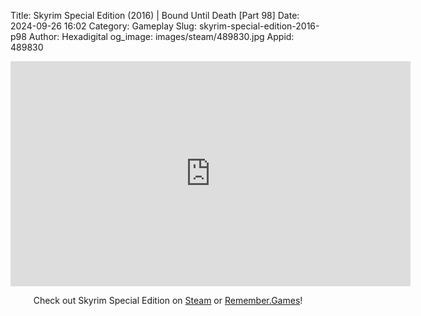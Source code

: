 Title: Skyrim Special Edition (2016) | Bound Until Death [Part 98]
Date: 2024-09-26 16:02
Category: Gameplay
Slug: skyrim-special-edition-2016-p98
Author: Hexadigital
og_image: images/steam/489830.jpg
Appid: 489830

<center><iframe src="https://www.youtube.com/embed/JBsdzwH3U3g?feature=oembed" allow="accelerometer; autoplay; encrypted-media; gyroscope; picture-in-picture" width="640" height="360" frameborder="0"></iframe>

Check out Skyrim Special Edition on [Steam](https://store.steampowered.com/app/489830/?curator_clanid=34633900) or [Remember.Games](https://remember.games/game/164/the-elder-scrolls-v-skyrim-special-edition/)!</center>
